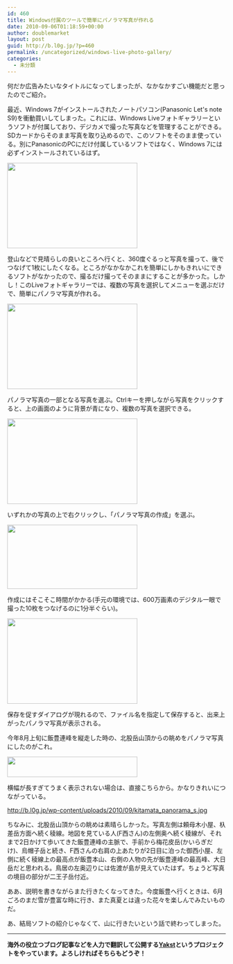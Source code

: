 ```yaml
---
id: 460
title: Windows付属のツールで簡単にパノラマ写真が作れる
date: 2010-09-06T01:18:59+00:00
author: doublemarket
layout: post
guid: http://b.l0g.jp/?p=460
permalink: /uncategorized/windows-live-photo-gallery/
categories:
  - 未分類
---
```


何だか広告みたいなタイトルになってしまったが、なかなかすごい機能だと思ったのでご紹介。

最近、Windows 7がインストールされたノートパソコン(Panasonic Let's note S9)を衝動買いしてしまった。これには、Windows Liveフォトギャラリーというソフトが付属しており、デジカメで撮った写真などを管理することができる。SDカードからそのまま写真を取り込めるので、このソフトをそのまま使っている。別にPanasonicのPCにだけ付属しているソフトではなく、Windows 7には必ずインストールされているはず。

[<img class="alignnone size-medium wp-image-461" title="Windows Liveフォトギャラリー" src="http://b.l0g.jp/wp-content/uploads/WS000000-300x197.jpg" alt="" width="300" height="197" />](http://b.l0g.jp/wp-content/uploads/2010/09/WS000000.jpg)

登山などで見晴らしの良いところへ行くと、360度ぐるっと写真を撮って、後でつなげて1枚にしたくなる。ところがなかなかこれを簡単にしかもきれいにできるソフトがなかったので、撮るだけ撮ってそのままにすることが多かった。しかし！このLiveフォトギャラリーでは、複数の写真を選択してメニューを選ぶだけで、簡単にパノラマ写真が作れる。

[<img class="alignnone size-medium wp-image-462" title="複数の写真を選ぶ" src="http://b.l0g.jp/wp-content/uploads/WS000001-300x197.jpg" alt="" width="300" height="197" />](http://b.l0g.jp/wp-content/uploads/2010/09/WS000001.jpg)

[](http://b.l0g.jp/wp-content/uploads/2010/09/WS000001.jpg)パノラマ写真の一部となる写真を選ぶ。Ctrlキーを押しながら写真をクリックすると、上の画面のように背景が青になり、複数の写真を選択できる。

[<img class="alignnone size-medium wp-image-463" title="パノラマ写真を作成" src="http://b.l0g.jp/wp-content/uploads/WS000002-300x197.jpg" alt="" width="300" height="197" />](http://b.l0g.jp/wp-content/uploads/2010/09/WS000002.jpg)

いずれかの写真の上で右クリックし、「パノラマ写真の作成」を選ぶ。

[<img class="alignnone size-medium wp-image-464" title="しばらく待つ" src="http://b.l0g.jp/wp-content/uploads/WS000003-300x148.jpg" alt="" width="300" height="148" />](http://b.l0g.jp/wp-content/uploads/2010/09/WS000003.jpg)

作成にはそこそこ時間がかかる(手元の環境では、600万画素のデジタル一眼で撮った10枚をつなげるのに1分半ぐらい)。

[<img class="alignnone size-medium wp-image-465" title="パノラマ写真の出来上がり" src="http://b.l0g.jp/wp-content/uploads/WS000005-300x197.jpg" alt="" width="300" height="197" />](http://b.l0g.jp/wp-content/uploads/2010/09/WS000005.jpg)

保存を促すダイアログが現れるので、ファイル名を指定して保存すると、出来上がったパノラマ写真が表示される。

今年8月上旬に飯豊連峰を縦走した時の、北股岳山頂からの眺めをパノラマ写真にしたのがこれ。

[<img class="alignnone size-medium wp-image-466" title="kitamata_panorama_s" src="http://b.l0g.jp/wp-content/uploads/kitamata_panorama_s-300x47.jpg" alt="" width="300" height="47" />](http://b.l0g.jp/wp-content/uploads/2010/09/kitamata_panorama_s.jpg)

横幅が長すぎてうまく表示されない場合は、直接こちらから。かなりきれいにつながっている。

<a href="http://b.l0g.jp/wp-content/uploads/2010/09/kitamata_panorama_s.jpg" target="_blank">http://b.l0g.jp/wp-content/uploads/2010/09/kitamata_panorama_s.jpg</a>

ちなみに、北股岳山頂からの眺めは素晴らしかった。写真左側は頼母木小屋、杁差岳方面へ続く稜線。地図を見ている人(F西さん)の左側奥へ続く稜線が、それまで2日かけて歩いてきた飯豊連峰の主脈で、手前から梅花皮岳(かいらぎだけ)、烏帽子岳と続き、F西さんの右肩の上あたりが2日目に泊った御西小屋、左側に続く稜線上の最高点が飯豊本山、右側の人物の先が飯豊連峰の最高峰、大日岳だと思われる。鳥居の左奥辺りには佐渡が島が見えていたはず。ちょうど写真の境目の部分が二王子岳付近。

ああ、説明を書きながらまた行きたくなってきた。今度飯豊へ行くときは、6月ごろのまだ雪が豊富な時に行き、また真夏とは違った花々を楽しんでみたいものだ。

あ、結局ソフトの紹介じゃなくて、山に行きたいという話で終わってしまった。

* * *

**海外の役立つブログ記事などを人力で翻訳して公開する[Yakst](https://yakst.com/ja)というプロジェクトをやっています。よろしければそちらもどうぞ！**
